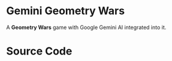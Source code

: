 # Gemini Geometry Wars

A **Geometry Wars** game with Google Gemini AI integrated into it.

# Source Code


